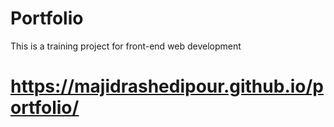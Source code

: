 # Portfolio
This is a training project for front-end web development
# https://majidrashedipour.github.io/portfolio/
